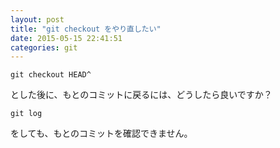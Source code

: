 ```yaml
---
layout: post
title: "git checkout をやり直したい"
date: 2015-05-15 22:41:51
categories: git
---
```

<pre><code>git checkout HEAD^
</code></pre>

<p>とした後に、もとのコミットに戻るには、どうしたら良いですか？</p>

<pre><code>git log
</code></pre>

<p>をしても、もとのコミットを確認できません。</p>
